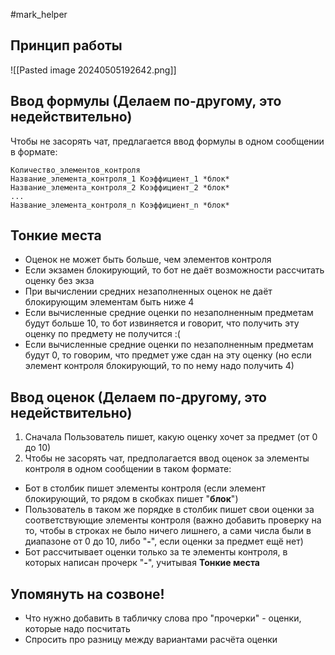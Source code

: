 #mark_helper
## Принцип работы

![[Pasted image 20240505192642.png]]

## Ввод формулы (Делаем по-другому, это недействительно)
Чтобы не засорять чат, предлагается ввод формулы в одном сообщении в формате:
```
Количество_элементов_контроля
Название_элемента_контроля_1 Коэффициент_1 *блок*
Название_элемента_контроля_2 Коэффициент_2 *блок*
...
Название_элемента_контроля_n Коэффициент_n *блок*
```
## Тонкие места
- Оценок не может быть больше, чем элементов контроля
- Если экзамен блокирующий, то бот не даёт возможности рассчитать оценку без экза
- При вычислении средних незаполненных оценок не даёт блокирующим элементам быть ниже 4
- Если вычисленные средние оценки по незаполненным предметам будут больше 10, то бот извиняется и говорит, что получить эту оценку по предмету не получится :(
- Если вычисленные средние оценки по незаполненным предметам будут 0, то говорим, что предмет уже сдан на эту оценку (но если элемент контроля блокирующий, то по нему надо получить 4)
## Ввод оценок (Делаем по-другому, это недействительно)
1. Сначала Пользователь пишет, какую оценку хочет за предмет (от 0 до 10) 
2. Чтобы не засорять чат, предполагается ввод оценок за элементы контроля в одном сообщении в таком формате:
- Бот в столбик пишет элементы контроля (если элемент блокирующий, то рядом в скобках пишет "**блок**")
- Пользователь в таком же порядке в столбик пишет свои оценки за соответствующие элементы контроля (важно добавить проверку на то, чтобы в строках не было ничего лишнего, а сами числа были в диапазоне от 0 до 10, либо "**-**", если оценки за предмет ещё нет)
- Бот рассчитывает оценки только за те элементы контроля, в которых написан прочерк "**-**", учитывая **Тонкие места**
## Упомянуть на созвоне!
- Что нужно добавить в табличку слова про "прочерки" - оценки, которые надо посчитать
- Спросить про разницу между вариантами расчёта оценки